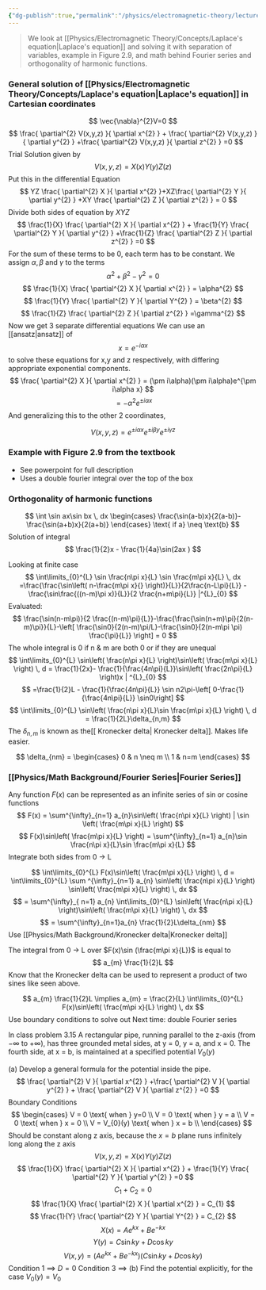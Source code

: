 ```yaml
---
{"dg-publish":true,"permalink":"/physics/electromagnetic-theory/lecture-notes/2024-02-01-laplace-s-equation-fourier-series/"}
---
```


>We look at [[Physics/Electromagnetic Theory/Concepts/Laplace's equation\|Laplace's equation]] and solving it with separation of variables, example in Figure 2.9, and math behind Fourier series and orthogonality of harmonic functions. 
### General solution of [[Physics/Electromagnetic Theory/Concepts/Laplace's equation\|Laplace's equation]] in Cartesian coordinates
$$
\vec{\nabla}^{2}V=0
$$
$$
	\frac{ \partial^{2} V(x,y,z) }{ \partial x^{2} } + \frac{ \partial^{2} V(x,y,z) }{ \partial y^{2} } +\frac{ \partial^{2} V(x,y,z) }{ \partial z^{2} } =0
$$
Trial Solution given by
$$
V(x,y,z) = X(x)Y(y)Z(z)
$$
Put this in the differential Equation
$$
YZ \frac{ \partial^{2} X }{ \partial x^{2} }+XZ\frac{ \partial^{2} Y }{ \partial y^{2} } +XY \frac{ \partial^{2} Z }{ \partial z^{2} } = 0
$$
Divide both sides of equation by $XYZ$
$$
\frac{1}{X} \frac{ \partial^{2} X }{ \partial x^{2} } + \frac{1}{Y} \frac{ \partial^{2} Y }{ \partial y^{2} } +\frac{1}{Z} \frac{ \partial^{2} Z }{ \partial z^{2} } =0
$$
For the sum of these terms to be 0, each term has to be constant. We assign $\alpha,\beta$ and $\gamma$ to the terms 
$$
\alpha^{2}+\beta^{2}-\gamma^{2} = 0
$$
$$
\frac{1}{X} \frac{ \partial^{2} X }{ \partial x^{2} }  = \alpha^{2}
$$
$$
\frac{1}{Y} \frac{ \partial^{2} Y }{ \partial Y^{2} } = \beta^{2}
$$
$$
\frac{1}{Z} \frac{ \partial^{2} Z }{ \partial z^{2} } =\gamma^{2}
$$
Now we get 3 separate differential equations
We can use an [[ansatz\|ansatz]] of 
$$
x = e^{-i\alpha x}
$$
to solve these equations for x,y and z respectively, with differing appropriate exponential components. 
$$
\frac{ \partial^{2} X }{ \partial x^{2} } =  (\pm i\alpha)(\pm i\alpha)e^{\pm i\alpha x}
$$
$$
=-\alpha^{2}e^{\pm i\alpha x}
$$
And generalizing this to the other 2 coordinates, 

$$
V(x,y,z) = e^{\pm i\alpha x}e^{\pm i\beta y}e^{\pm i\gamma z}
$$
### Example with Figure 2.9 from the textbook
- See powerpoint for full description 
- Uses a double fourier integral over the top of the box

### Orthogonality of harmonic functions
$$
\int \sin ax\sin bx \, dx \begin{cases}
\frac{\sin(a-b)x}{2(a-b)}-\frac{\sin(a+b)x}{2(a+b)}
\end{cases}
 \text{ if a} \neq \text{b}
$$
Solution of integral
$$
\frac{1}{2}x - \frac{1}{4a}\sin(2ax )
$$

Looking at finite case
$$
\int\limits_{0}^{L} \sin \frac{n\pi x}{L} \sin \frac{m\pi x}{L} \, dx =\frac{\frac{\sin\left( n-\frac{m\pi x}{} \right)}{L}}{2\frac{n-L\pi}{L}} - \frac{\sin\frac{((n-m)\pi x)}{L}}{2 \frac{n+m\pi}{L}} |^{L}_{0}
$$
Evaluated:
$$
\frac{\sin(n-m\pi)}{2 \frac{(n-m)\pi}{L}}-\frac{\frac{\sin(n+m)\pi}{2(n-m)\pi}}{L}-\left[ \frac{\sin0}{2(n-m)\pi/L}-\frac{\sin0}{2(n-m\pi \pi) \frac{\pi}{L}} \right] = 0
$$
The whole integral is 0 if n & m are both 0 or if they are unequal 
$$
\int\limits_{0}^{L} \sin\left( \frac{n\pi x}{L} \right)\sin\left( \frac{m\pi x}{L} \right) \, d = \frac{1}{2x}- \frac{1}{\frac{4n\pi}{L}}\sin\left( \frac{2n\pi}{L} \right)x | ^{L}_{0} 
$$
$$
=\frac{1}{2}L - \frac{1}{\frac{4n\pi}{L}} \sin n2\pi-\left[ 0-\frac{1}{\frac{4n\pi}{L}} \sin0\right]
$$
$$
\int\limits_{0}^{L} \sin\left( \frac{n\pi x}{L}\sin \frac{m\pi x}{L} \right) \, d = \frac{1}{2L}\delta_{n,m} 
$$
The $\delta_{n,m}$ is known as the[[ Kronecker delta\| Kronecker delta]]. Makes life easier. 

$$
\delta_{nm} = \begin{cases}
0 &  n \neq m  \\
1 & n=m
\end{cases}
$$

### [[Physics/Math Background/Fourier Series\|Fourier Series]]
Any function $F(x)$ can be represented as an infinite series of sin or cosine functions
$$
F(x) = \sum^{\infty}_{n=1} a_{n}\sin\left( \frac{n\pi x}{L}  \right) | \sin \left( \frac{m\pi x}{L} \right)
$$
$$
F(x)\sin\left( \frac{m\pi x}{L} \right) = \sum^{\infty}_{n=1} a_{n}\sin \frac{n\pi x}{L}\sin \frac{m\pi x}{L}
$$
Integrate both sides from 0 -> L

$$
	\int\limits_{0}^{L} F(x)\sin\left( \frac{m\pi x}{L} \right) \, d = \int\limits_{0}^{L} \sum ^{\infty}_{n=1} a_{n} \sin\left( \frac{n\pi x}{L} \right) \sin\left( \frac{m\pi x}{L} \right) \, dx  
$$
$$
	 = \sum^{\infty}_{ n=1} a_{n} \int\limits_{0}^{L} \sin\left( \frac{n\pi x}{L} \right)\sin\left( \frac{m\pi x}{L} \right)  \, dx 
$$
$$
= \sum^{\infty}_{n=1}a_{n} \frac{1}{2}L\delta_{nm}
$$
Use [[Physics/Math Background/Kronecker delta\|Kronecker delta]]

The integral from 0 -> L over $F(x)\sin (\frac{m\pi x}{L})$ is equal to 
$$
a_{m} \frac{1}{2}L
$$
Know that the Kronecker delta can be used to represent a product of two sines like seen above. 

$$
a_{m} \frac{1}{2}L \implies a_{m} = \frac{2}{L} \int\limits_{0}^{L} F(x)\sin\left( \frac{m\pi x}{L} \right) \, dx 
$$
Use boundary conditions to solve out
Next time: double Fourier series

In class problem 3.15
A rectangular pipe, running parallel to the z-axis (from −∞ to +∞), has three grounded metal sides, at y = 0, y = a, and x = 0. The fourth side, at x = b, is maintained at a specified potential $V_{0}(y)$

(a) Develop a general formula for the potential inside the pipe.
$$
\frac{ \partial^{2} V }{ \partial x^{2} } +\frac{ \partial^{2} V }{ \partial y^{2} } + \frac{ \partial^{2} V }{ \partial z^{2} } =0
$$
Boundary Conditions
$$
\begin{cases}
V = 0 \text{ when } y=0 \\
V = 0 \text{ when } y = a \\
V = 0 \text{ when } x = 0 \\
V = V_{0}(y) \text{ when } x = b \\
\end{cases}
$$
Should be constant along z axis, because the $x=b$ plane runs infinitely long along the z axis
$$
V(x,y,z) = X(x)Y(y)Z(z)
$$
$$
\frac{1}{X} \frac{ \partial^{2} X }{ \partial x^{2} } + \frac{1}{Y} \frac{ \partial^{2} Y }{ \partial y^{2} }  =0
$$
$$
C_{1} + C_{2} = 0 
$$
$$
\frac{1}{X} \frac{ \partial^{2} X }{ \partial x^{2} }  = C_{1}
$$
$$
\frac{1}{Y} \frac{ \partial^{2} Y }{ \partial Y^{2} } = C_{2}
$$
$$
X(x) = Ae^{kx}+Be^{-kx}
$$
$$
Y(y) = C\sin ky+ D \cos ky
$$
$$
V(x,y) = ( Ae^{kx}+Be^{-kx})(C\sin ky+ D \cos ky)
$$
Condition 1 $\implies$ $D =0$
Condition 3 $\implies$ 
(b) Find the potential explicitly, for the case $V_{0}(y) = V_{0}$





